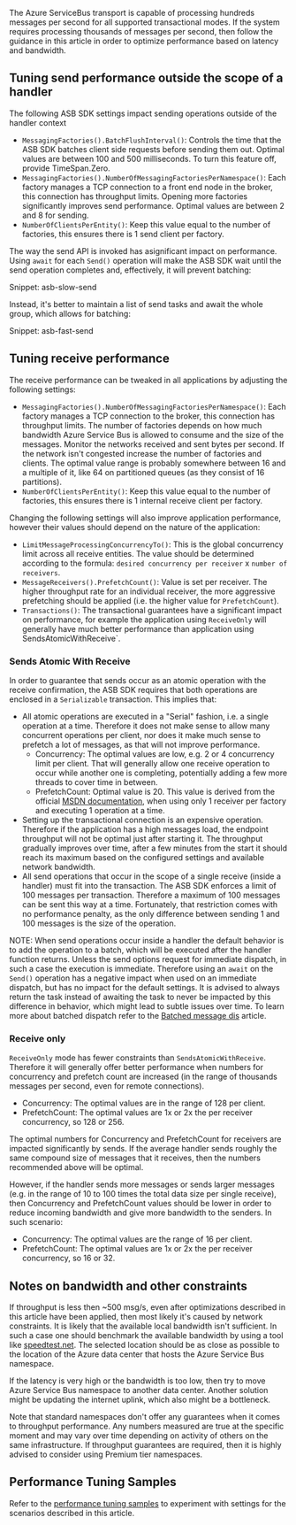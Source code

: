 The Azure ServiceBus transport is capable of processing hundreds messages per second for all supported transactional modes. If the system requires processing thousands of messages per second, then follow the guidance in this article in order to optimize performance based on latency and bandwidth.


## Tuning send performance outside the scope of a handler

The following ASB SDK settings impact sending operations outside of the handler context

  * `MessagingFactories().BatchFlushInterval()`: Controls the time that the ASB SDK batches client side requests before sending them out. Optimal values are between 100 and 500 milliseconds. To turn this feature off, provide TimeSpan.Zero.
  * `MessagingFactories().NumberOfMessagingFactoriesPerNamespace()`: Each factory manages a TCP connection to a front end node in the broker, this connection has throughput limits. Opening more factories significantly improves send performance. Optimal values are between 2 and 8 for sending.
  * `NumberOfClientsPerEntity()`: Keep this value equal to the number of factories, this ensures there is 1 send client per factory.

The way the send API is invoked has asignificant impact on performance. Using `await` for each `Send()` operation will make the ASB SDK wait until the send operation completes and, effectively, it will prevent batching:

Snippet: asb-slow-send

Instead, it's better to maintain a list of send tasks and await the whole group, which allows for batching:

Snippet: asb-fast-send


## Tuning receive performance

The receive performance can be tweaked in all applications by adjusting the following settings:

  * `MessagingFactories().NumberOfMessagingFactoriesPerNamespace()`: Each factory manages a TCP connection to the broker, this connection has throughput limits. The number of factories depends on how much bandwidth Azure Service Bus is allowed to consume and the size of the messages. Monitor the networks received and sent bytes per second. If the network isn't congested increase the number of factories and clients. The optimal value range is probably somewhere between 16 and a multiple of it, like 64 on partitioned queues (as they consist of 16 partitions).
  * `NumberOfClientsPerEntity()`: Keep this value equal to the number of factories, this ensures there is 1 internal receive client per factory.

Changing the following settings will also improve application performance, however their values should depend on the nature of the application:

  * `LimitMessageProcessingConcurrencyTo()`: This is the global concurrency limit across all receive entities. The value should be determined according to the formula: `desired concurrency per receiver` x `number of receivers`.
  * `MessageReceivers().PrefetchCount()`: Value is set per receiver. The higher throughput rate for an individual receiver, the more aggressive prefetching should be applied (i.e. the higher value for `PrefetchCount`).
  * `Transactions()`: The transactional guarantees have a significant impact on performance, for example  the application using `ReceiveOnly` will generally have much better performance than application using SendsAtomicWithReceive`.


### Sends Atomic With Receive

In order to guarantee that sends occur as an atomic operation with the receive confirmation, the ASB SDK requires that both operations are enclosed in a `Serializable` transaction. This implies that:

  * All atomic operations are executed in a "Serial" fashion, i.e. a single operation at a time. Therefore it does not make sense to allow many concurrent operations per client, nor does it make much sense to prefetch a lot of messages, as that will not improve performance.
	- Concurrency: The optimal values are low, e.g. 2 or 4 concurrency limit per client. That will generally allow one receive operation to occur while another one is completing, potentially adding a few more threads to cover time in between.
	- PrefetchCount: Optimal value is 20. This value is derived from the official [MSDN documentation](https://azure.microsoft.com/en-us/documentation/articles/service-bus-performance-improvements/), when using only 1 receiver per factory and executing 1 operation at a time. 
  * Setting up the transactional connection is an expensive operation. Therefore if the application has a high messages load, the endpoint throughput will not be optimal just after starting it. The throughput gradually improves over time, after a few minutes from the start it should reach its maximum based on the configured settings and available network bandwidth.
  * All send operations that occur in the scope of a single receive (inside a handler) must fit into the transaction. The ASB SDK enforces a limit of 100 messages per transaction. Therefore a maximum of 100 messages can be sent this way at a time. Fortunately, that restriction comes with no performance penalty, as the only difference between sending 1 and 100 messages is the size of the operation.

NOTE: When send operations occur inside a handler the default behavior is to add the operation to a batch, which will be executed after the handler function returns. Unless the send options request for immediate dispatch, in such a case the execution is immediate. Therefore using an `await` on the `Send()` operation has a negative impact when used on an immediate dispatch, but has no impact for the default settings. It is advised to always return the task instead of awaiting the task to never be impacted by this difference in behavior, which might lead to subtle issues over time. To learn more about batched dispatch refer to the [Batched message dis](/nservicebus/messaging/batched-dispatch.md) article.


### Receive only

`ReceiveOnly` mode has fewer constraints than `SendsAtomicWithReceive`. Therefore it will generally offer better performance when numbers for concurrency and prefetch count are increased (in the range of thousands messages per second, even for remote connections).

  * Concurrency: The optimal values are in the range of 128 per client.
  * PrefetchCount: The optimal values are 1x or 2x the per receiver concurrency, so 128 or 256.

The optimal numbers for Concurrency and PrefetchCount for receivers are impacted significantly by sends. If the average handler sends roughly the same compound size of messages that it receives, then the numbers recommended above will be optimal. 

However, if the handler sends more messages or sends larger messages (e.g. in the range of 10 to 100 times the total data size per single receive), then Concurrency and PrefetchCount values should be lower in order to reduce incoming bandwidth and give more bandwidth to the senders. In such scenario:

  * Concurrency: The optimal values are the range of 16 per client.
  * PrefetchCount: The optimal values are 1x or 2x the per receiver concurrency, so 16 or 32.


## Notes on bandwidth and other constraints

If throughput is less then ~500 msg/s, even after optimizations described in this article have been applied, then most likely it's caused by network constraints. It is likely that the available local bandwidth isn't sufficient. In such a case one should benchmark the available bandwidth by using a tool like [speedtest.net](http://www.speedtest.net/). The selected location should be as close as possible to the location of the Azure data center that hosts the Azure Service Bus namespace.

If the latency is very high or the bandwidth is too low, then try to move Azure Service Bus namespace to another data center. Another solution might be updating the internet uplink, which also might be a bottleneck.

Note that standard namespaces don't offer any guarantees when it comes to throughput performance. Any numbers measured are true at the specific moment and may vary over time depending on activity of others on the same infrastructure. If throughput guarantees are required, then it is highly advised to consider using Premium tier namespaces.


## Performance Tuning Samples

Refer to the [performance tuning samples](/samples/azure/performance-tuning-asb/) to experiment with settings for the scenarios described in this article.